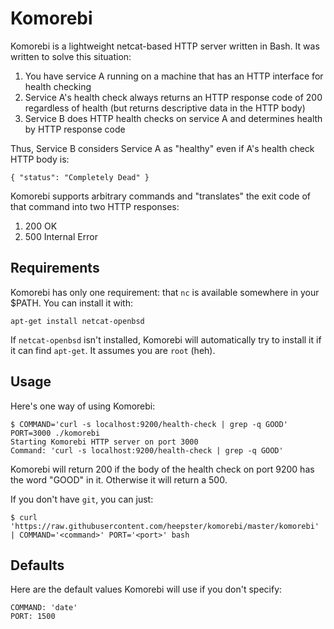 # Komorebi
Komorebi is a lightweight netcat-based HTTP server written in Bash.  It was written to solve this situation:

1.  You have service A running on a machine that has an HTTP interface for health checking
2.  Service A's health check always returns an HTTP response code of 200 regardless of health (but returns descriptive data in the HTTP body)
3.  Service B does HTTP health checks on service A and determines health by HTTP response code

Thus, Service B considers Service A as "healthy" even if A's health check HTTP body is:

```
{ "status": "Completely Dead" }
```

Komorebi supports arbitrary commands and "translates" the exit code of that command into two HTTP responses:

1.  200 OK
2.  500 Internal Error

## Requirements
Komorebi has only one requirement: that `nc` is available somewhere in your $PATH.  You can install it with:

```
apt-get install netcat-openbsd
```

If `netcat-openbsd` isn't installed, Komorebi will automatically try to install it if it can find `apt-get`.  It assumes you are `root` (heh).

## Usage

Here's one way of using Komorebi:

```
$ COMMAND='curl -s localhost:9200/health-check | grep -q GOOD' PORT=3000 ./komorebi
Starting Komorebi HTTP server on port 3000
Command: 'curl -s localhost:9200/health-check | grep -q GOOD'
```

Komorebi will return 200 if the body of the health check on port 9200 has the word "GOOD" in it.  Otherwise it will return a 500.

If you don't have `git`, you can just:

```
$ curl 'https://raw.githubusercontent.com/heepster/komorebi/master/komorebi' | COMMAND='<command>' PORT='<port>' bash
```

## Defaults

Here are the default values Komorebi will use if you don't specify:

```
COMMAND: 'date'
PORT: 1500
```
